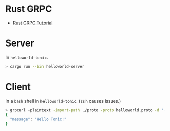 # Rust GRPC
- [Rust GRPC Tutorial](https://github.com/hyperium/tonic/blob/master/examples/helloworld-tutorial.md)
# Server
In `helloworld-tonic`.
```bash
> cargo run --bin helloworld-server
```

# Client
In a `bash` shell in `helloworld-tonic`. (`zsh` causes issues.)
```bash
> grpcurl -plaintext -import-path ./proto -proto helloworld.proto -d '{"name": "Tonic"}' [::]:50051 helloworld.Greeter/SayHello
{
  "message": "Hello Tonic!"
}
```

